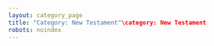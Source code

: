 ```yaml
---
layout: category_page
title: "Category: New Testament"\category: New Testament
robots: noindex
---
```


